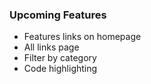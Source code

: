 ### Upcoming Features

- Features links on homepage
- All links page
- Filter by category
- Code highlighting
